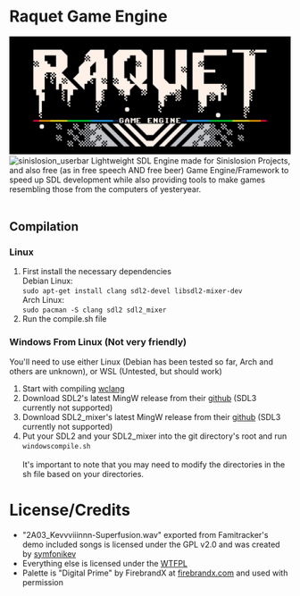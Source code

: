# Raquet Game Engine
![Raquet Game Engine -- Logo by Chris S.](/raquetlogo.png)<br>
![sinislosion_userbar](https://github.com/Sinislosion/Raquet/assets/144758323/def817b8-65ae-451c-ab79-ace6702e44ae)
Lightweight SDL Engine made for Sinislosion Projects, and also free (as in free speech AND free beer) Game Engine/Framework to speed up SDL development while also providing tools to make games resembling those from the computers of yesteryear.
<br><br>

## Compilation
### Linux
1. First install the necessary dependencies<br>
	Debian Linux:<br>
	`sudo apt-get install clang sdl2-devel libsdl2-mixer-dev`<br>
    Arch Linux:<br>
	`sudo pacman -S clang sdl2 sdl2_mixer`
2. Run the compile.sh file

### Windows From Linux (Not very friendly)
You'll need to use either Linux (Debian has been tested so far, Arch and others are unknown), or WSL (Untested, but should work)
1. Start with compiling [wclang](https://github.com/tpoechtrager/wclang/tree/master)
2. Download SDL2's latest MingW release from their [github](https://github.com/libsdl-org/SDL/releases/) (SDL3 currently not supported)
3. Download SDL2_mixer's latest MingW release from their [github](https://github.com/libsdl-org/SDL_mixer/releases/) (SDL3 currently not supported)
4. Put your SDL2 and your SDL2_mixer into the git directory's root and run `windowscompile.sh`<br><br>
It's important to note that you may need to modify the directories in the sh file based on your directories.

# License/Credits
- "2A03_Kevvviiinnn-Superfusion.wav" exported from Famitracker's demo included songs is licensed under the GPL v2.0 and was created by [symfonikev](https://www.youtube.com/watch?v=gvhjNV9uKl8)<br>
- Everything else is licensed under the [WTFPL](http://www.wtfpl.net/about/)
- Palette is "Digital Prime" by FirebrandX at [firebrandx.com](http://www.firebrandx.com/nespalette.html) and used with permission<br>
